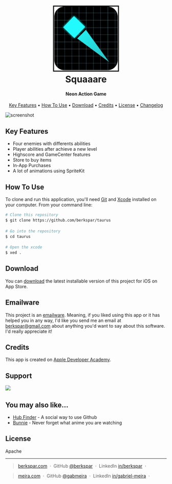 <h1 align="center">
  <br>
  <a href="https://github.com/BerkSpar/taurus"><img src="/logo.png" alt="Squaaare" style="border: 3px solid black;" width="200"></a>
  <br>
  Squaaare
  <br>
</h1>

<h4 align="center">Neon Action Game</h4>

<!--
<p align="center">
  <a href="https://badge.fury.io/js/electron-markdownify">
    <img src="https://badge.fury.io/js/electron-markdownify.svg"
         alt="Gitter">
  </a>
  <a href="https://gitter.im/amitmerchant1990/electron-markdownify"><img src="https://badges.gitter.im/amitmerchant1990/electron-markdownify.svg"></a>
  <a href="https://saythanks.io/to/bullredeyes@gmail.com">
      <img src="https://img.shields.io/badge/SayThanks.io-%E2%98%BC-1EAEDB.svg">
  </a>
  <a href="https://www.paypal.me/AmitMerchant">
    <img src="https://img.shields.io/badge/$-donate-ff69b4.svg?maxAge=2592000&amp;style=flat">
  </a>
</p>
-->

<p align="center">
  <a href="#key-features">Key Features</a> •
  <a href="#how-to-use">How To Use</a> •
  <a href="#download">Download</a> •
  <a href="#credits">Credits</a> •
  <a href="#license">License</a> •
  <a href="CHANGELOG.md">Changelog</a>
</p>

![screenshot](/banner.png)

## Key Features

* Four enemies with differents abilities
* Player abilities after achieve a new level
* Highscore and GameCenter features
* Store to buy items
* In-App Purchases
* A lot of animations using SpriteKit

## How To Use

To clone and run this application, you'll need [Git](https://git-scm.com) and [Xcode](https://developer.apple.com/xcode/) installed on your computer. From your command line:

```bash
# Clone this repository
$ git clone https://github.com/berkspar/taurus

# Go into the repository
$ cd taurus

# Open the xcode
$ xed .
```

## Download

You can [download](https://apps.apple.com/br/app/squaaare/id6479618727) the latest installable version of this project for iOS on App Store.

## Emailware

This project is an [emailware](https://en.wiktionary.org/wiki/emailware). Meaning, if you liked using this app or it has helped you in any way, I'd like you send me an email at <berkspar@gmail.com> about anything you'd want to say about this software. I'd really appreciate it!

## Credits

This app is created on [Apple Developer Academy](https://developeracademy.pucpr.br).

## Support

<a href="https://www.buymeacoffee.com/berkspar"><img src="https://img.buymeacoffee.com/button-api/?text=Buy me a coffee&emoji=☕&slug=berkspar&button_colour=5F7FFF&font_colour=ffffff&font_family=Poppins&outline_colour=000000&coffee_colour=FFDD00" /></a>

## You may also like...

- [Hub Finder](https://github.com/BerkSpar/hub_finder) - A social way to use Github
- [Bunnie](https://github.com/BerkSpar/bunnie) - Never forget what anime you are watching

## License

Apache

---

> [berkspar.com](https://www.berkspar.com) &nbsp;&middot;&nbsp;
> GitHub [@berkspar](https://github.com/berkspar) &nbsp;&middot;&nbsp;
> LinkedIn [in/berkspar](https://www.linkedin.com/in/berkspar) &nbsp;&middot;&nbsp;

> [meira.com](https://www.meira.com) &nbsp;&middot;&nbsp;
> GitHub [@gabmeira](https://github.com/gabmeira) &nbsp;&middot;&nbsp;
> LinkedIn [in/gabriel-meira](https://www.linkedin.com/in/gabriel-meira/) &nbsp;&middot;&nbsp;
